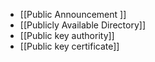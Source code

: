 - [[Public Announcement ]]
- [[Publicly Available Directory]]
- [[Public key authority]]
- [[Public key certificate]]